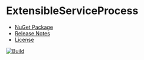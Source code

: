 # ExtensibleServiceProcess
- [NuGet Package](https://www.nuget.org/packages/ExtensibleServiceProcess)
- [Release Notes](https://github.com/skthomasjr/ExtensibleServiceProcess/releases)
- [License](LICENSE.md)

[![Build](https://ci.appveyor.com/api/projects/status/t70sgur26vw0s86p?svg=true)](https://ci.appveyor.com/project/skthomasjr/extensibleserviceprocess)
